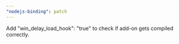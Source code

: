 ```yaml
---
"nodejs-binding": patch
---
```


Add "win_delay_load_hook": "true" to check if add-on gets compiled correctly.
